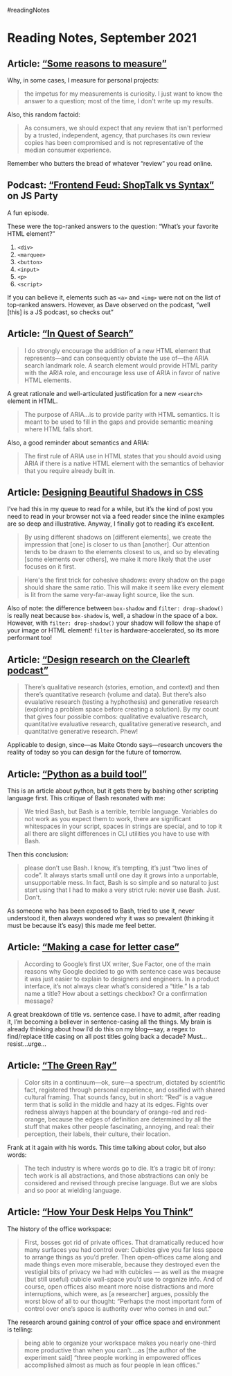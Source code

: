 #readingNotes

# Reading Notes, September 2021

## Article: [“Some reasons to measure”](https://danluu.com/why-benchmark/)

Why, in some cases, I measure for personal projects:

> the impetus for my measurements is curiosity. I just want to know the answer to a question; most of the time, I don't write up my results. 

Also, this random factoid:

> As consumers, we should expect that any review that isn't performed by a trusted, independent, agency, that purchases its own review copies has been compromised and is not representative of the median consumer experience.

Remember who butters the bread of whatever “review” you read online.

## Podcast: [“Frontend Feud: ShopTalk vs Syntax”](https://podcasts.apple.com/us/podcast/js-party-javascript-css-web-development/id1209616598?i=1000534946896) on JS Party

A fun episode.

These were the top-ranked answers to the question: “What’s your favorite HTML element?”

1. `<div>`
2. `<marquee>`
3. `<button>`
4. `<input>`
5. `<p>`
6. `<script>`

If you can believe it, elements such as `<a>` and `<img>` were not on the list of top-ranked answers. However, as Dave observed on the podcast, “well [this] is a JS podcast, so checks out”

## Article: [“In Quest of Search”](https://sarasoueidan.com/blog/in-quest-of-search/)

> I do strongly encourage the addition of a new HTML element that represents—and can consequently obviate the use of—the ARIA search landmark role. A search element would provide HTML parity with the ARIA role, and encourage less use of ARIA in favor of native HTML elements.

A great rationale and well-articulated justification for a new `<search>` element in HTML.

>  The purpose of ARIA…is to provide parity with HTML semantics. It is meant to be used to fill in the gaps and provide semantic meaning where HTML falls short.

Also, a good reminder about semantics and ARIA:

> The first rule of ARIA use in HTML states that you should avoid using ARIA if there is a native HTML element with the semantics of behavior that you require already built in.

## Article: [Designing Beautiful Shadows in CSS](https://www.joshwcomeau.com/css/designing-shadows/)

I’ve had this in my queue to read for a while, but it’s the kind of post you need to read in your browser not via a feed reader since the inline examples are so deep and illustrative. Anyway, I finally got to reading it’s excellent.

> By using different shadows on [different elements], we create the impression that [one] is closer to us than [another]. Our attention tends to be drawn to the elements closest to us, and so by elevating [some elements over others], we make it more likely that the user focuses on it first.

> Here's the first trick for cohesive shadows: every shadow on the page should share the same ratio. This will make it seem like every element is lit from the same very-far-away light source, like the sun.

Also of note: the difference between `box-shadow` and `filter: drop-shadow()` is really neat because `box-shadow` is, well, a shadow in the space of a box. However, with `filter: drop-shadow()` your shadow will follow the shape of your image or HTML element! `filter` is hardware-accelerated, so its more performant too!

## Article: [“Design research on the Clearleft podcast”](https://adactio.com/journal/18474)

> There’s qualitative research (stories, emotion, and context) and then there’s quantitative research (volume and data). But there’s also evualative research (testing a hyphothesis) and generative research (exploring a problem space before creating a solution). By my count that gives four possible combos: qualitative evaluative research, quantitative evaluative research, qualitative generative research, and quantitative generative research. Phew!

Applicable to design, since—as Maite Otondo says—research uncovers the reality of today so you can design for the future of tomorrow. 

## Article: [“Python as a build tool”](https://tonsky.me/blog/python-build/)

This is an article about python, but it gets there by bashing other scripting language first. This critique of Bash resonated with me:

> We tried Bash, but Bash is a terrible, terrible language. Variables do not work as you expect them to work, there are significant whitespaces in your script, spaces in strings are special, and to top it all there are slight differences in CLI utilities you have to use with Bash.

Then this conclusion:

> please don’t use Bash. I know, it’s tempting, it’s just “two lines of code”. It always starts small until one day it grows into a unportable, unsupportable mess. In fact, Bash is so simple and so natural to just start using that I had to make a very strict rule: never use Bash. Just. Don’t.  

As someone who has been exposed to Bash, tried to use it, never understood it, then always wondered why it was so prevalent (thinking it must be because it’s easy) this made me feel better. 

## Article: [“Making a case for letter case”](https://medium.com/@jsaito/making-a-case-for-letter-case-19d09f653c98)

> According to Google’s first UX writer, Sue Factor, one of the main reasons why Google decided to go with sentence case was because it was just easier to explain to designers and engineers. In a product interface, it’s not always clear what’s considered a “title.” Is a tab name a title? How about a settings checkbox? Or a confirmation message?

A great breakdown of title vs. sentence case. I have to admit, after reading it, I’m becoming a believer in sentence-casing all the things. My brain is already thinking about how I’d do this on my blog—say, a regex to find/replace title casing on all post titles going back a decade? Must…resist…urge…

## Article: [“The Green Ray”](https://frankchimero.com/blog/2021/the-green-ray/)

> Color sits in a continuum—ok, sure—a spectrum, dictated by scientific fact, registered through personal experience, and ossified with shared cultural framing. That sounds fancy, but in short: “Red” is a vague term that is solid in the middle and hazy at its edges. Fights over redness always happen at the boundary of orange-red and red-orange, because the edges of definition are determined by all the stuff that makes other people fascinating, annoying, and real: their perception, their labels, their culture, their location.

Frank at it again with his words. This time talking about color, but also words:

> The tech industry is where words go to die. It’s a tragic bit of irony: tech work is all abstractions, and those abstractions can only be considered and revised through precise language. But we are slobs and so poor at wielding language. 

## Article: [“How Your Desk Helps You Think”](https://forge.medium.com/how-your-desk-helps-you-think-21da2ea2fb14)

The history of the office workspace:

> First, bosses got rid of private offices. That dramatically reduced how many surfaces you had control over: Cubicles give you far less space to arrange things as you’d prefer. Then open-offices came along and made things even more miserable, because they destroyed even the vestigial bits of privacy we had with cubicles — as well as the meagre (but still useful) cubicle wall-space you’d use to organize info. And of course, open offices also meant more noise distractions and more interruptions, which were, as [a researcher] argues, possibly the worst blow of all to our thought: “Perhaps the most important form of control over one’s space is authority over who comes in and out.”

The research around gaining control of your office space and environment is telling:

> being able to organize your workspace makes you nearly one-third more productive than when you can’t.…as [the author of the experiment said] “three people working in empowered offices accomplished almost as much as four people in lean offices.”
